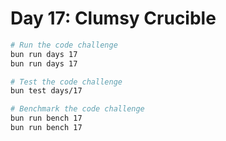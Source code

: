 # Day 17: Clumsy Crucible

```bash
# Run the code challenge
bun run days 17
bun run days 17

# Test the code challenge
bun test days/17

# Benchmark the code challenge
bun run bench 17
bun run bench 17
```
